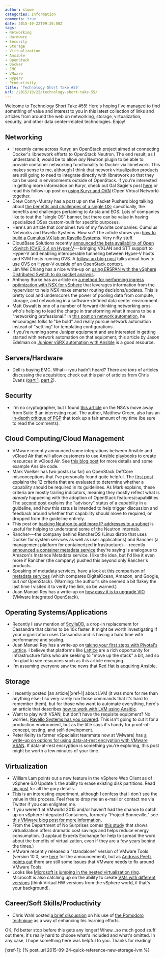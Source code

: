 ```yaml
---
author: slowe
categories: Information
comments: true
date: 2015-10-22T09:30:00Z
tags:
- Networking
- Hardware
- Security
- Storage
- Virtualization
- Ansible
- OpenStack
- Docker
- EMC
- VMware
- HyperV
- Productivity
title: 'Technology Short Take #55'
url: /2015/10/22/technology-short-take-55/
---
```


Welcome to Technology Short Take #55! Here's hoping I've managed to find something of value and interest to you in this latest collection of links and articles from around the web on networking, storage, virtualization, security, and other data center-related technologies. Enjoy!

## Networking

* I recently came across Kuryr, an OpenStack project aimed at connecting Docker's libnetwork efforts to OpenStack Neutron. The end result, as I understand it, would be to allow _any_ Neutron plugin to be able to provide container networking functionality to Docker via libnetwork. This makes sense to me, although I think that network virtualization products are still going to need to integrate directly with libnetwork so that they can be used in environments outside of OpenStack. If you're interested in getting more information on Kuryr, check out Gal Sagie's post [here][link-1] or read this follow-up post on [using Kuryr and OVN][link-27] (Open Virtual Network) together.
* Drew Conry-Murray has a post up on the Packet Pushers blog talking about [the benefits and challenges of a single OS][link-2]; specifically, the benefits and challenges pertaining to Arista and EOS. Lots of companies like to tout the "single OS" banner, but there can be value in having specialized OSes custom-built for specific purposes.
* Here's an article that combines two of my favorite companies: Cumulus Networks and Ravello Systems. How so? The article shows you [how to build a Cumulus VX lab on Ravello Systems][link-5]. Very nifty stuff.
*  CloudBase Solutions recently [announced the beta availability of Open vSwitch (OVS) 2.4 on Hyper-V][link-7]---bringing VXLAN and STT support to Hyper-V and enabling interoperable tunneling between Hyper-V hosts and KVM hosts running OVS. A [follow-up blog post][link-20] talks about how to use OVS on Hyper-V outside of an OpenStack context.
* Lim Wei Chiang has a nice write-up on [using ERSPAN with the vSphere Distributed Switch to do packet analysis][link-15].
* Anthony Burke has an article on [a method for performing ingress optimization with NSX for vSphere][link-19] that leverages information from the hypervisor to help NSX make smarter routing decisions/updates. This is pretty cool and underscores the power of pooling data from compute, storage, and networking in a software-defined data center environment.
* Matt Oswalt is one of a number of forward-thinking networking pros who's helping to lead the charge in transforming what it means to be a "networking professional." In [this post on network automation][link-23], he encourages folks to "be bold" and really pursue network automation instead of "settling" for templating configurations.
* If you're running some Juniper equipment and are interested in getting started with network automation on that equipment, this article by Jason Edelman on [Juniper vSRX automation with Ansible][link-24] is a good resource.
 
## Servers/Hardware

* Dell is buying EMC. What---you hadn't heard? There are _tons_ of articles discussing the acquisition; check out this pair of articles from Chris Evans ([part 1][link-37], [part 2][link-38]).

## Security

* I'm no cryptographer, but I found [this article][link-30] on the NSA's move away from Suite B an interesting read. The author, Matthew Green, also has an [in-depth critique of PGP][link-31] that took up a fair amount of my time (be sure to read the comments).

## Cloud Computing/Cloud Management

* VMware recently announced some integrations between Ansible and vCloud Air that will allow customers to use Ansible playbooks to create resources in vCloud Air. See [this blog post][link-3] for more details and some example Ansible code.
* Mark Voelker has two posts (so far) on OpenStack DefCore misconceptions that I've personally found quite helpful. The [first post][link-8] explains the 12 criteria that are evaluated to determine whether a capability should be required in its guidelines. As Mark explains, these criteria are mostly trailing indicators, meaning they mostly reflect what is _already_ happening with the adoption of OpenStack features/capabilities. The [second post][link-9] explains the "advisory" status of a capability in a guideline, and how this status is intended to help trigger discussion and feedback around whether that capability should move to required, or dropped from the guideline entirely.
* This post on [hacking Neutron to add more IP addresses to a subnet][link-12] is useful for helping to understand some of the Neutron internals.
* Rancher---the company behind RancherOS (Linux distro that uses Docker for system services as well as user applications) and Rancher (a management platform for containerized infrastructure)---recently [announced a container metadata service][link-25] they're saying is analogous to Amazon's Instance Metadata service. I like the idea, but I'd like it even more if Rancher (the company) pushed this beyond only Rancher's products.
* Speaking of metadata services, have a look at [this comparison of metadata services][link-33] (which compares DigitalOcean, Amazon, and Google, but _not_ OpenStack). (Warning: the author's site seemed a bit flakey the last time I visited it to verify the link, so be warned.)
* Juan Manuel Rey has a write-up on [how easy it is to upgrade VIO][link-34] (VMware Integrated OpenStack).

## Operating Systems/Applications

* Recently I saw mention of [ScyllaDB][link-10], a drop-in replacement for Cassandra that claims to be 10x faster. It might be worth investigating if your organization uses Cassandra and is having a hard time with performance and scaling.
* Juan Manuel Rey has a write-up on [taking your first steps with Pivotal's Lattice][link-21]. I believe that platforms like [Lattice][link-22] are a rich opportunity for infrastructure folks who are seeking to "move up the stack" a bit, and so I'm glad to see resources such as this article emerging.
* I'm assuming everyone saw the news that [Red Hat is acquiring Ansible][link-26].

## Storage

* I recently posted [an article][xref-1] about LVM (it was more for me than anything else; I so very rarely run those commands that it's hard to remember them), but for those who want to automate everything, here's an article that describes [how to work with LVM using Ansible][link-4].
* Want to play with VSAN, but don't have the requisite equipment? No worries, [Ravello Systems has you covered][link-16]. This isn't going to cut it for a production environment, but as the title says it's handy for proof-of-concept, testing, and self-development.
* Peter Keilty (a former vSpecialist teammate now at VMware) has [a write-up on options for using data-at-rest encryption with VMware VSAN][link-32]. If data-at-rest encryption is something you're exploring, this post might be worth a few minutes of your time.

## Virtualization

* William Lam points out a new feature in the vSphere Web Client as of vSphere 6.0 Update 1: the ability to erase existing disk partitions. Read [his post][link-6] for all the gory details.
* [This][link-11] is an interesting experiment, although I confess that I don't see the value in this process. Feel free to drop me an e-mail or contact me via Twitter if you can enlighten me.
* If you weren't at VMworld 2015 and/or haven't had the chance to catch up on vSphere Integrated Containers, formerly "Project Bonneville," see [this VMware blog post for more information][link-13].
* From the Department of No Surprises comes [this study][link-14] that shows virtualization offers dramatic cost savings and helps reduce energy consumption. (I applaud Experts Exchange for help to spread the word about the benefits of virtualization, even if they are a few years behind the times.)
* VMware recently released a "standalone" version of VMware Tools (version 10.0, see [here][link-17] for the announcement), but as [Andreas Peetz points out][link-18] there are still some issues that VMware needs to fix around VMware Tools.
* Looks like [Microsoft is jumping in the nested virtualization ring][link-35]. Microsoft is also catching up on the ability to create [VMs with different versions][link-36] (think Virtual HW versions from the vSphere world, if that's your background).

## Career/Soft Skills/Productivity

* Chris Wahl posted [a brief discussion][link-28] on his use of [the Pomodoro technique][link-29] as a way of enhancing his learning efforts.

OK, I'd better stop before this gets any longer! Whew...so much good stuff out there, it's really hard to choose what's included and what's omitted. In any case, I hope something here was helpful to you. Thanks for reading!



[link-1]: https://galsagie.github.io/sdn/openstack/docker/kuryr/neutron/2015/08/24/kuryr-part1/
[link-2]: http://packetpushers.net/arista-eos-benefits-challenges/
[link-3]: http://blogs.vmware.com/vcloud/2015/09/ansible-and-vcloud-air-better-together.html
[link-4]: http://everythingshouldbevirtual.com/ansible-playbook-lvm
[link-5]: https://www.edge-cloud.net/2015/08/building-a-cumulus-networks-vx-cloud-lab-with-ravello-systems/
[link-6]: http://www.virtuallyghetto.com/2015/09/erasing-existing-disk-partitions-now-available-in-the-vsphere-web-client-vsphere-6-0-update-1.html
[link-7]: http://www.cloudbase.it/open-vswitch-24-on-hyperv-part-1/
[link-8]: http://markvoelker.github.io/blog/defcore-misconceptions-1/
[link-9]: http://markvoelker.github.io/blog/defcore-misconceptions-2/
[link-10]: http://www.scylladb.com
[link-11]: http://mr.gy/blog/build-vm-image-with-docker.html
[link-12]: http://cloudblog.switch.ch/2015/09/22/hack-neutron-to-add-more-ip-addresses-to-an-existing-subnet/
[link-13]: https://blogs.vmware.com/vsphere/2015/10/vsphere-integrated-containers-technology-walkthrough.html
[link-14]: http://pages.experts-exchange.com/Impact-of-Virtualization.html
[link-15]: http://kacangisnuts.com/2013/12/vsphere-distributed-virtual-switch-packet-analysis-using-erspan/
[link-16]: https://www.ravellosystems.com/blog/vsan-installation-on-aws-google-cloud/
[link-17]: https://blogs.vmware.com/vsphere/2015/09/vmware-tools-10-0-0-released.html
[link-18]: http://www.v-front.de/2015/10/the-great-vmware-tools-dilemma.html
[link-19]: http://networkinferno.net/ingress-optimisation-with-nsx-for-vsphere
[link-20]: http://www.cloudbase.it/open-vswitch-24-on-hyperv-part-2/
[link-21]: https://jreypo.wordpress.com/2015/10/02/first-steps-with-pivotal-lattice/
[link-22]: http://lattice.cf/
[link-23]: http://keepingitclassless.net/2015/09/network-automation-be-bold/
[link-24]: http://jedelman.com/home/juniper-vsrx-automation-with-ansible/
[link-25]: http://rancher.com/introducing-rancher-metadata-service-for-docker/
[link-26]: http://www.redhat.com/en/about/press-releases/red-hat-acquire-it-automation-and-devops-leader-ansible
[link-27]: http://galsagie.github.io/sdn/openstack/docker/kuryr/neutron/2015/10/10/kuryr-ovn/
[link-28]: http://wahlnetwork.com/2015/10/22/picking-up-new-skills-tips-and-tricks-to-build-your-technical-tool-chest/
[link-29]: https://en.wikipedia.org/wiki/Pomodoro_Technique
[link-30]: http://blog.cryptographyengineering.com/2015/10/a-riddle-wrapped-in-curve.html
[link-31]: http://blog.cryptographyengineering.com/2014/08/whats-matter-with-pgp.html
[link-32]: http://livevirtually.net/2015/10/21/virtual-san-and-data-at-rest-encryption/
[link-33]: https://ahmetalpbalkan.com/blog/comparison-of-instance-metadata-services/
[link-34]: https://jreypo.wordpress.com/2015/10/21/upgrading-vmware-integrated-openstack/
[link-35]: http://blogs.technet.com/b/virtualization/archive/2015/10/13/windows-insider-preview-nested-virtualization.aspx
[link-36]: http://blogs.msdn.com/b/virtual_pc_guy/archive/2015/10/20/windows-10-build-10565-creating-vms-with-different-versions.aspx
[link-37]: http://blog.architecting.it/2015/10/16/dell-acquiring-emc-the-facts/
[link-38]: http://blog.architecting.it/2015/10/22/dell-acquiring-emc-the-federation/
[xref-1]: {% post_url 2015-09-24-quick-reference-new-storage-lvm %}
